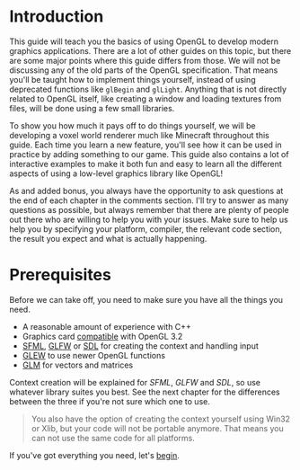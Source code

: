 Introduction
========

This guide will teach you the basics of using OpenGL to develop modern graphics applications. There are a lot of other guides on this topic, but there are some major points where this guide differs from those. We will not be discussing any of the old parts of the OpenGL specification. That means you'll be taught how to implement things yourself, instead of using deprecated functions like `glBegin` and `glLight`. Anything that is not directly related to OpenGL itself, like creating a window and loading textures from files, will be done using a few small libraries.

To show you how much it pays off to do things yourself, we will be developing a voxel world renderer much like Minecraft throughout this guide. Each time you learn a new feature, you'll see how it can be used in practice by adding something to our game. This guide also contains a lot of interactive examples to make it both fun and easy to learn all the different aspects of using a low-level graphics library like OpenGL!

As and added bonus, you always have the opportunity to ask questions at the end of each chapter in the comments section. I'll try to answer as many questions as possible, but always remember that there are plenty of people out there who are willing to help you with your issues. Make sure to help us help you by specifying your platform, compiler, the relevant code section, the result you expect and what is actually happening.

Prerequisites
========

Before we can take off, you need to make sure you have all the things you need.

* A reasonable amount of experience with C++
* Graphics card [compatible](http://en.wikipedia.org/wiki/OpenGL#OpenGL_3.2) with OpenGL 3.2
* [SFML](http://www.sfml-dev.org/), [GLFW](http://www.glfw.org/) or [SDL](http://www.libsdl.org/) for creating the context and handling input
* [GLEW](http://glew.sourceforge.net/) to use newer OpenGL functions
* [GLM](http://glm.g-truc.net/) for vectors and matrices

Context creation will be explained for *SFML*, *GLFW* and *SDL*, so use whatever library suites you best. See the next chapter for the differences between the three if you're not sure which one to use.

> You also have the option of creating the context yourself using Win32 or Xlib, but your code will not be portable anymore. That means you can not use the same code for all platforms.

If you've got everything you need, let's [begin](/context).